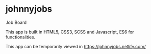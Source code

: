 # johnnyjobs
Job Board 

This app is built in HTML5, CSS3, SCSS and Javascript, ES6 for functionalities.

This app can be temporarily viewed in https://johnnyjobs.netlify.com/
